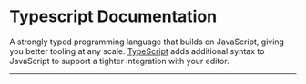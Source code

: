 # Typescript Documentation

A strongly typed programming language that builds on JavaScript, giving you better tooling at any scale.
[TypeScript](https://www.typescriptlang.org) adds additional syntax to JavaScript to support a tighter integration with your editor.

---
